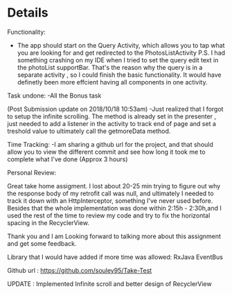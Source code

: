 # Details

Functionality:

- The app should start on the Query Activity, which allows you to tap what you are looking for and get redirected to the PhotosListActivity
P.S. I had something crashing on my IDE when I tried to set the query edit text in the photoList supportBar. That's the reason why the    query is in a separate activity , so I could finish the basic functionality. It would have definetly been more effcient having all components in one activity.


Task undone:
 -All the Bonus task
 
(Post Submission update on 2018/10/18 10:53am) -Just realized that I forgot to setup the infinite scrolling. The method is already set in the presenter , just needed to add a listener in the activity to track end of page and set a treshold value to ultimately call the getmoreData method.

Time Tracking:
-I am sharing a github url for the project, and that should allow you to view the different commit and see how long it took me to complete what I've done (Approx 3 hours)

Personal Review:

Great take home assigment. I lost about 20-25 min trying to figure out why the response body of my retrofit call was null, and ultimately I needed to track it down with an HttpInterceptor, something I've never used before.
Besides that the whole implementation was done within 2:15h - 2:30h,and I used the rest of the time to review my code and try to fix the horizontal spacing in the RecyclerView.

Thank you and I am Looking forward to talking more about this assignment and get some feedback.

Library that I would have added if more time was allowed:
RxJava
EventBus


Github url : https://github.com/souley95/Take-Test


UPDATE : Implemented Infinite scroll and better design of RecyclerView
